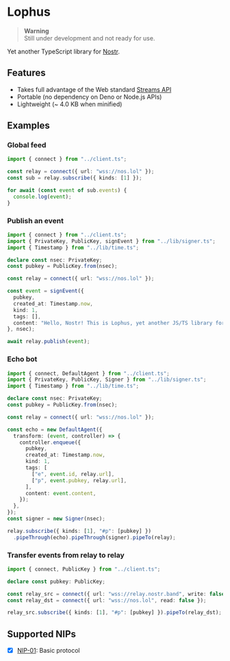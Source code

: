 # Lophus

> **Warning**\
> Still under development and not ready for use.

Yet another TypeScript library for [Nostr][nostr].

## Features

- Takes full advantage of the Web standard [Streams API][streams-api]
- Portable (no dependency on Deno or Node.js APIs)
- Lightweight (~ 4.0 KB when minified)

[nostr]: https://nostr.com
[streams-api]: https://developer.mozilla.org/en-US/docs/Web/API/Streams_API

## Examples

### Global feed

```ts
import { connect } from "../client.ts";

const relay = connect({ url: "wss://nos.lol" });
const sub = relay.subscribe({ kinds: [1] });

for await (const event of sub.events) {
  console.log(event);
}
```

### Publish an event

```ts
import { connect } from "../client.ts";
import { PrivateKey, PublicKey, signEvent } from "../lib/signer.ts";
import { Timestamp } from "../lib/time.ts";

declare const nsec: PrivateKey;
const pubkey = PublicKey.from(nsec);

const relay = connect({ url: "wss://nos.lol" });

const event = signEvent({
  pubkey,
  created_at: Timestamp.now,
  kind: 1,
  tags: [],
  content: "Hello, Nostr! This is Lophus, yet another JS/TS library for Nostr!",
}, nsec);

await relay.publish(event);
```

### Echo bot

```ts
import { connect, DefaultAgent } from "../client.ts";
import { PrivateKey, PublicKey, Signer } from "../lib/signer.ts";
import { Timestamp } from "../lib/time.ts";

declare const nsec: PrivateKey;
const pubkey = PublicKey.from(nsec);

const relay = connect({ url: "wss://nos.lol" });

const echo = new DefaultAgent({
  transform: (event, controller) => {
    controller.enqueue({
      pubkey,
      created_at: Timestamp.now,
      kind: 1,
      tags: [
        ["e", event.id, relay.url],
        ["p", event.pubkey, relay.url],
      ],
      content: event.content,
    });
  },
});
const signer = new Signer(nsec);

relay.subscribe({ kinds: [1], "#p": [pubkey] })
  .pipeThrough(echo).pipeThrough(signer).pipeTo(relay);
```

### Transfer events from relay to relay

```ts
import { connect, PublicKey } from "../client.ts";

declare const pubkey: PublicKey;

const relay_src = connect({ url: "wss://relay.nostr.band", write: false });
const relay_dst = connect({ url: "wss://nos.lol", read: false });

relay_src.subscribe({ kinds: [1], "#p": [pubkey] }).pipeTo(relay_dst);
```

## Supported NIPs

- [x] [NIP-01](https://github.com/nostr-protocol/nips/blob/master/01.md): Basic
      protocol
